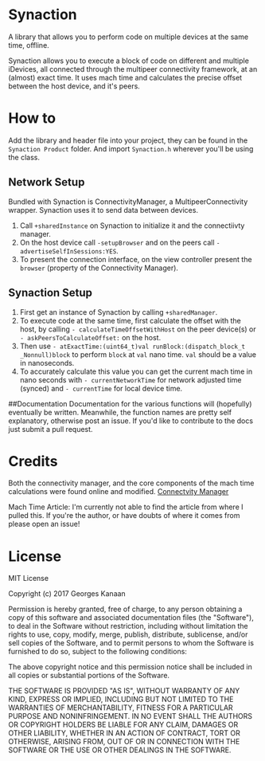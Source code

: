 # Synaction
A library that allows you to perform code on multiple devices at the same time, offline. 

Synaction allows you to execute a block of code on different and multiple iDevices, all connected through the multipeer connectivity framework, at an (almost) exact time. It uses mach time and calculates the precise offset between the host device, and it's peers.

# How to

Add the library and header file into your project, they can be found in the `Synaction Product` folder. And import `Synaction.h` wherever you'll be using the class.

## Network Setup 
Bundled with Synaction is ConnectivityManager, a MultipeerConnectivity wrapper. Synaction uses it to send data between devices.

1. Call `+sharedInstance` on Synaction to initialize it and the connectiivty manager.
2. On the host device call `-setupBrowser` and on the peers call `-advertiseSelfInSessions:YES`.
3. To present the connection interface, on the view controller present the `browser` (property of the Connectivity Manager).

## Synaction Setup
1. First get an instance of Synaction by calling `+sharedManager`.
2. To execute code at the same time, first calculate the offset with the host, by calling `- calculateTimeOffsetWithHost` on the peer device(s) or `- askPeersToCalculateOffset:` on the host.
3. Then use `- atExactTime:(uint64_t)val runBlock:(dispatch_block_t _Nonnull)block` to perform `block` at `val` nano time. `val` should be a value in nanoseconds. 
4. To accurately calculate this value you can get the current mach time in nano seconds with `- currentNetworkTime` for network adjusted time (synced) and `- currentTime` for local device time.

##Documentation
Documentation for the various functions will (hopefully) eventually be written. Meanwhile, the function names are pretty self explanatory, otherwise post an issue. If you'd like to contribute to the docs just submit a pull request.

# Credits
Both the connectivity manager, and the core components of the mach time calculations were found online and modified.
[Connectvity Manager](http://stackoverflow.com/a/20907425/2210825 "Stackoverflow Answer")

Mach Time Article: I'm currently not able to find the article from where I pulled this. If you're the author, or have doubts of where it comes from please open an issue!

# License
MIT License

Copyright (c) 2017 Georges Kanaan

Permission is hereby granted, free of charge, to any person obtaining a copy
of this software and associated documentation files (the "Software"), to deal
in the Software without restriction, including without limitation the rights
to use, copy, modify, merge, publish, distribute, sublicense, and/or sell
copies of the Software, and to permit persons to whom the Software is
furnished to do so, subject to the following conditions:

The above copyright notice and this permission notice shall be included in all
copies or substantial portions of the Software.

THE SOFTWARE IS PROVIDED "AS IS", WITHOUT WARRANTY OF ANY KIND, EXPRESS OR
IMPLIED, INCLUDING BUT NOT LIMITED TO THE WARRANTIES OF MERCHANTABILITY,
FITNESS FOR A PARTICULAR PURPOSE AND NONINFRINGEMENT. IN NO EVENT SHALL THE
AUTHORS OR COPYRIGHT HOLDERS BE LIABLE FOR ANY CLAIM, DAMAGES OR OTHER
LIABILITY, WHETHER IN AN ACTION OF CONTRACT, TORT OR OTHERWISE, ARISING FROM,
OUT OF OR IN CONNECTION WITH THE SOFTWARE OR THE USE OR OTHER DEALINGS IN THE
SOFTWARE.
